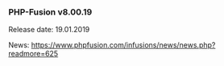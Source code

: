 ### PHP-Fusion v8.00.19
Release date: 19.01.2019

News: https://www.phpfusion.com/infusions/news/news.php?readmore=625
